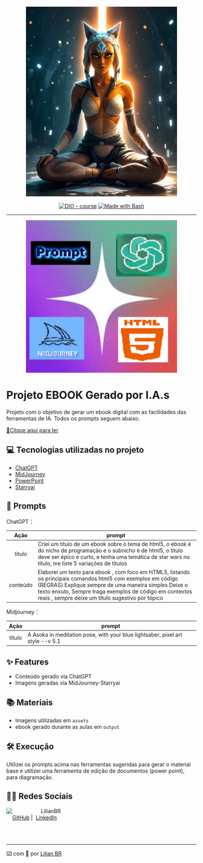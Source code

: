 <p align="center">
<img 
    src="./assets/ASOKA.png"
    width="400"  
/>


<p align="center">
<a href="https://dio.me/"><img src="https://img.shields.io/badge/DIO-BOOTCAMP-28DA77?logo=youtube" alt="DIO - course"></a>
<a href="https://www.gnu.org/software/bash/" title="Go to Bash homepage"><img src="https://img.shields.io/badge/Prompt-Project-blue?logo=gnu-bash&amp;logoColor=white" alt="Made with Bash"></a></p>

-------


<p align="center">
<img 
    src="./assets/logo.png"
    width="400"  
/>
</p>

# Projeto EBOOK Gerado por I.A.s


Projeto com o objetivo de gerar um ebook digital com as facilidades das ferramentas de IA. Todos os prompts
seguem abaixo.

<a href="https://github.com/LiliBR-tech/prompts-recipe-to-create-a-ebook-lilianbr/blob/main/output/EBOOK%20HTML5%20ASOKA.pdf" title="View PDF now"> 📕Clique aqui para ler</a>

## 💻 Tecnologias utilizadas no projeto

- [ChatGPT](https://chat.openai.com/) 
- [MidJourney](https://www.midjourney.com/app/)
- [PowerPoint](https://www.microsoft.com/en/microsoft-365/powerpoint)
- [Starryai](https://www.starryai.com/)

## 🧠 Prompts


ChatGPT：

|   Ação   | prompt                                                                                                                                                                                                                                                                         |
| :------: | ------------------------------------------------------------------------------------------------------------------------------------------------------------------------------------------------------------------------------------------------------------------------------ |
|  título  | Criei um título de um ebook sobre o tema de html5, o ebook é do nicho de programação e o subnicho é de html5, o título deve ser épico e curto, e tenha uma temática de star wars no título, me liste 5 variações de títulos                                                        |
| conteúdo | Elaborei um texto para ebook , com foco em HTML5, listando os principais comandos html5 com exemplos em código {REGRAS} Explique sempre de uma maneira simples Deixe o texto enxuto, Sempre traga exemplos de código em contextos reais , sempre deixe um título sugestivo por tópico |


Midjourney：

|  Ação  | prompt                                                                                 |
| :----: | -------------------------------------------------------------------------------------- |  
| título | A Asoka in meditation pose, with your blue lightsaber, pixel art style --v 5.1 |

## ✨ Features

- Conteúdo gerado via ChatGPT
- Imagens geradas via MidJourney-Starryai

## 📚 Materiais

- Imagens utilizadas em `assets`
- ebook gerado durante as aulas em `output`

## 🛠️ Execução

Utilizei os prompts acima nas ferramentas sugeridas para gerar o material base e utilizei uma ferramenta de edição de documentos 
(power point), para diagramação.

## 👨‍💻 Redes Sociais

<p>
    <img 
      align=left 
      margin=10 
      width=80 
      src="https://avatars.githubusercontent.com/u/186736248?s=4"
    />  
    <p>&nbsp&nbsp&nbspLilianBR<br>
    &nbsp&nbsp&nbsp
    <a href="https://github.com/LiliBR-tech">
    GitHub</a>&nbsp;|&nbsp;
    <a href="https://www.linkedin.com/in/
      lilianbr-exe">LinkedIn</a> 
                
</p>
<br/><br/>
<p>

---

⌨️ com 💜 por [Lilian BR](https://github.com/LiliBR-tech)
